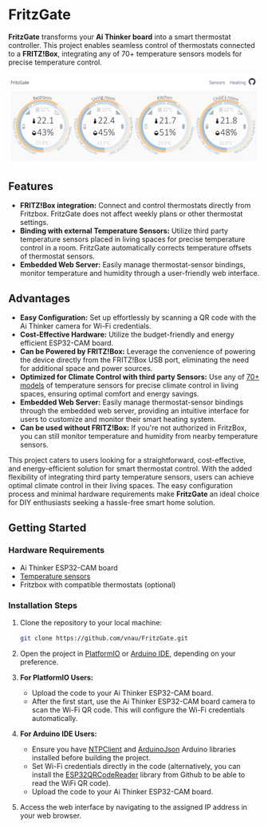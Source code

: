 # FritzGate
**FritzGate** transforms your **Ai Thinker board** into a smart thermostat controller. This project enables seamless control of thermostats connected to a **FRITZ!Box**, integrating any of 70+ temperature sensors models for precise temperature control.

![FritzGate screenshot](docs/FritzGate_Screenshot.svg)

## Features

- **FRITZ!Box integration:** Connect and control thermostats directly from Fritzbox. FritzGate does not affect weekly plans or other thermostat settings.
- **Binding with external Temperature Sensors:** Utilize third party temperature sensors placed in living spaces for precise temperature control in a room. FritzGate automatically corrects temperature offsets of thermostat sensors.
- **Embedded Web Server:** Easily manage thermostat-sensor bindings, monitor temperature and humidity through a user-friendly web interface.

## Advantages

- **Easy Configuration:** Set up effortlessly by scanning a QR code with the Ai Thinker camera for Wi-Fi credentials.
- **Cost-Effective Hardware:** Utilize the budget-friendly and energy efficient ESP32-CAM board.
- **Can be Powered by FRITZ!Box:** Leverage the convenience of powering the device directly from the FRITZ!Box USB port, eliminating the need for additional space and power sources.
- **Optimized for Climate Control with third party Sensors:** Use any of [70+ models](https://decoder.theengs.io/devices/devices.html) of temperature sensors for precise climate control in living spaces, ensuring optimal comfort and energy savings.
- **Embedded Web Server:** Easily manage thermostat-sensor bindings through the embedded web server, providing an intuitive interface for users to customize and monitor their smart heating system.
- **Can be used without FRITZ!Box:** If you're not authorized in FritzBox, you can still monitor temperature and humidity from nearby temperature sensors.

This project caters to users looking for a straightforward, cost-effective, and energy-efficient solution for smart thermostat control. With the added flexibility of integrating third party temperature sensors, users can achieve optimal climate control in their living spaces. The easy configuration process and minimal hardware requirements make **FritzGate** an ideal choice for DIY enthusiasts seeking a hassle-free smart home solution.

## Getting Started

### Hardware Requirements

- Ai Thinker ESP32-CAM board
- [Temperature sensors](https://decoder.theengs.io/devices/devices.html)
- Fritzbox with compatible thermostats (optional)

### Installation Steps

1. Clone the repository to your local machine:

    ```bash
    git clone https://github.com/vnau/FritzGate.git
    ```

2. Open the project in [PlatformIO](https://platformio.org/) or [Arduino IDE](https://www.arduino.cc/en/software), depending on your preference.

3. **For PlatformIO Users:**
   - Upload the code to your Ai Thinker ESP32-CAM board.
   - After the first start, use the Ai Thinker ESP32-CAM board camera to scan the Wi-Fi QR code. This will configure the Wi-Fi credentials automatically.

4. **For Arduino IDE Users:**
   - Ensure you have  [NTPClient](https://github.com/arduino-libraries/NTPClient) and [ArduinoJson](https://github.com/bblanchon/ArduinoJson) Arduino libraries installed before building the project.
   - Set Wi-Fi credentials directly in the code (alternatively, you can install the [ESP32QRCodeReader](https://github.com/alvarowolfx/ESP32QRCodeReader) library from Github to be able to read the WiFi QR code).
   - Upload the code to your Ai Thinker ESP32-CAM board.

5. Access the web interface by navigating to the assigned IP address in your web browser.
